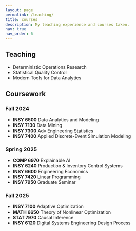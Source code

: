 ```yaml
---
layout: page
permalink: /teaching/
title: courses
description: My teaching experience and courses taken.
nav: true
nav_order: 6
---
```


## Teaching

- Deterministic Operations Research
- Statistical Quality Control
- Modern Tools for Data Analytics

## Coursework

### Fall 2024

- **INSY 6500** Data Analytics and Modeling
- **INSY 7130** Data Mining
- **INSY 7300** Adv Engineering Statistics
- **INSY 7400** Applied Discrete-Event Simulation Modeling

### Spring 2025

- **COMP 6970** Explainable AI
- **INSY 6240** Production & Inventory Control Systems
- **INSY 6600** Engineering Economics
- **INSY 7420** Linear Programming
- **INSY 7950** Graduate Seminar

### Fall 2025

- **INSY 7100** Adaptive Optimization
- **MATH 6650** Theory of Nonlinear Optimization
- **STAT 7970** Causal Inference
- **INSY 6120** Digital Systems Engineering Design Process
